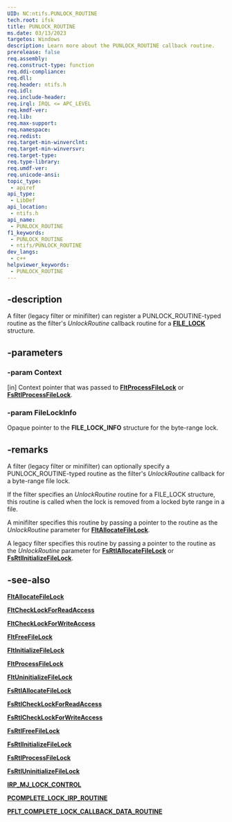 ```yaml
---
UID: NC:ntifs.PUNLOCK_ROUTINE
tech.root: ifsk
title: PUNLOCK_ROUTINE
ms.date: 03/13/2023
targetos: Windows
description: Learn more about the PUNLOCK_ROUTINE callback routine.
prerelease: false
req.assembly: 
req.construct-type: function
req.ddi-compliance: 
req.dll: 
req.header: ntifs.h
req.idl: 
req.include-header: 
req.irql: IRQL <= APC_LEVEL
req.kmdf-ver: 
req.lib: 
req.max-support: 
req.namespace: 
req.redist: 
req.target-min-winverclnt: 
req.target-min-winversvr: 
req.target-type: 
req.type-library: 
req.umdf-ver: 
req.unicode-ansi: 
topic_type:
 - apiref
api_type:
 - LibDef
api_location:
 - ntifs.h
api_name:
 - PUNLOCK_ROUTINE
f1_keywords:
 - PUNLOCK_ROUTINE
 - ntifs/PUNLOCK_ROUTINE
dev_langs:
 - c++
helpviewer_keywords:
 - PUNLOCK_ROUTINE
---
```


## -description

A filter (legacy filter or minifilter) can register a PUNLOCK_ROUTINE-typed routine as the filter's *UnlockRoutine* callback routine for a [**FILE_LOCK**](ns-ntifs-file_lock.md) structure.

## -parameters

### -param Context

[in] Context pointer that was passed to [**FltProcessFileLock**](../fltkernel/nf-fltkernel-fltprocessfilelock.md) or [**FsRtlProcessFileLock**](nf-ntifs-_fsrtl_advanced_fcb_header-fsrtlprocessfilelock.md).

### -param FileLockInfo

Opaque pointer to the **FILE_LOCK_INFO** structure for the byte-range lock.

## -remarks

A filter (legacy filter or minifilter) can optionally specify a PUNLOCK_ROUTINE-typed routine as the filter's *UnlockRoutine* callback for a byte-range file lock.

If the filter specifies an *UnlockRoutine* routine for a FILE_LOCK structure, this routine is called when the lock is removed from a locked byte range in a file.

A minifilter specifies this routine by passing a pointer to the routine as the *UnlockRoutine* parameter for [**FltAllocateFileLock**](../fltkernel/nf-fltkernel-fltallocatefilelock.md).

A legacy filter specifies this routine by passing a pointer to the routine as the *UnlockRoutine* parameter for [**FsRtlAllocateFileLock**](nf-ntifs-_fsrtl_advanced_fcb_header-fsrtlallocatefilelock.md) or [**FsRtlInitializeFileLock**](nf-ntifs-_fsrtl_advanced_fcb_header-fsrtlinitializefilelock.md).

## -see-also

[**FltAllocateFileLock**](../fltkernel/nf-fltkernel-fltallocatefilelock.md)

[**FltCheckLockForReadAccess**](../fltkernel/nf-fltkernel-fltchecklockforreadaccess.md)

[**FltCheckLockForWriteAccess**](../fltkernel/nf-fltkernel-fltchecklockforwriteaccess.md)

[**FltFreeFileLock**](../fltkernel/nf-fltkernel-fltfreefilelock.md)

[**FltInitializeFileLock**](../fltkernel/nf-fltkernel-fltinitializefilelock.md)

[**FltProcessFileLock**](../fltkernel/nf-fltkernel-fltprocessfilelock.md)

[**FltUninitializeFileLock**](../fltkernel/nf-fltkernel-fltuninitializefilelock.md)

[**FsRtlAllocateFileLock**](nf-ntifs-_fsrtl_advanced_fcb_header-fsrtlallocatefilelock.md)

[**FsRtlCheckLockForReadAccess**](nf-ntifs-_fsrtl_advanced_fcb_header-fsrtlchecklockforreadaccess.md)

[**FsRtlCheckLockForWriteAccess**](nf-ntifs-_fsrtl_advanced_fcb_header-fsrtlchecklockforwriteaccess.md)

[**FsRtlFreeFileLock**](nf-ntifs-_fsrtl_advanced_fcb_header-fsrtlfreefilelock.md)

[**FsRtlInitializeFileLock**](nf-ntifs-_fsrtl_advanced_fcb_header-fsrtlinitializefilelock.md)

[**FsRtlProcessFileLock**](nf-ntifs-_fsrtl_advanced_fcb_header-fsrtlprocessfilelock.md)

[**FsRtlUninitializeFileLock**](nf-ntifs-_fsrtl_advanced_fcb_header-fsrtluninitializefilelock.md)

[**IRP_MJ_LOCK_CONTROL**](/windows-hardware/drivers/ifs/irp-mj-lock-control)

[**PCOMPLETE_LOCK_IRP_ROUTINE**](nc-ntifs-pcomplete_lock_irp_routine.md)

[**PFLT_COMPLETE_LOCK_CALLBACK_DATA_ROUTINE**](../fltkernel/nc-fltkernel-pflt_complete_lock_callback_data_routine.md)
